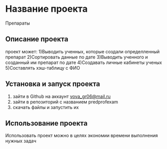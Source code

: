 # Название проекта
Препараты
## Описание проекта
проект может:
1)Выводить ученных, которые создали определленный препарат
2)Сортировать данные по дате
3)Выводить ученного и созданный им препарат по дате
4)Создавать личные кабинеты ученых
5)Составлять хэш-таблицу с ФИО
## Установка и запуск проекта
1) зайти в Github на аккаунт vova_gr06@mail.ru
2) зайти в репозиторий с названием predprofexam
3) скачать файлы и запустить их
## Использование проекта
Использовать проект можно в целях экономии времени выполнения нужных задач
